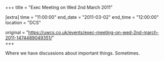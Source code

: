 +++
title = "Exec Meeting on Wed 2nd March 2011"

[extra]
time = "11:00:00"
end_date = "2011-03-02"
end_time = "12:00:00"
location = "DCS"

original = "https://uwcs.co.uk/events/exec-meeting-on-wed-2nd-march-2011-1474489049351/"    
+++

Where we have discussions about important things. Sometimes.

